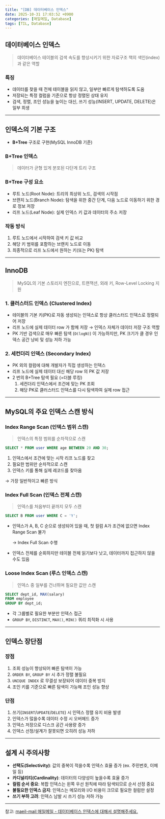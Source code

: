 ```yaml
---
title: "[DB] 데이터베이스 인덱스"
date: 2025-10-31 17:03:52 +0900
categories: [매일메일, Database]
tags: [TIL, Database]
---
```

## 데이터베이스 인덱스

> 데이터베이스 테이블의 검색 속도를 향상시키기 위한 자료구조
책의 색인(index)과 같은 역할


### 특징

- 데이터를 찾을 때 전체 테이블을 읽지 않고, 일부만 빠르게 탐색하도록 도움
- 저장되는 특정 컬럼을 기준으로 항상 정렬된 상태 유지
- 검색, 정렬, 조인 성능을 높이는 대신, 쓰기 성능(INSERT, UPDATE, DELETE)은 일부 희생

---

## 인덱스의 기본 구조

- **B+Tree** 구조로 구현(MySQL InnoDB 기준)

### B+Tree 인덱스

> 데이터가 균형 있게 분포된 다단계 트리 구조


### B+Tree 구성 요소

- 루트 노드(Root Node): 트리의 최상위 노드, 검색의 시작점
- 브랜치 노드(Branch Node): 탐색을 위한 중간 단계, 다음 노드로 이동하기 위한 경로 정보 저장
- 리프 노드(Leaf Node): 실제 인덱스 키 값과 데이터의 주소 저장

### 작동 방식

1. 루트 노드에서 시작하여 검색 키 값 비교
2. 해당 키 범위를 포함하는 브랜치 노드로 이동
3. 최종적으로 리프 노드에서 원하는 키(또는 PK) 탐색

---

## InnoDB

> MySQL의 기본 스토리지 엔진으로, 트랜잭션, 외래 키, Row-Level Locking 지원


### 1. 클러스터드 인덱스 (Clustered Index)

- 테이블의 기본 키(PK)로 자동 생성되는 인덱스로 항상 클러스터드 인덱스로 정렬되어 저장
- 리프 노드에 실제 데이터 row 가 함께 저장 → 인덱스 자체가 데이터 저장 구조 역할
- PK 기반 검색으로 매우 빠른 탐색 (`O(logN)`) 이 가능하지만, PK 크기가 클 경우 인덱스 공간 낭비 및 성능 저하 가능

### 2. 세컨더리 인덱스 (Secondary Index)

- PK 외의 컬럼에 대해 개발자가 직접 생성하는 인덱스
- 리프 노드에 실제 데이터 대신 해당 row 의 PK 값 저장
- 2 번의 B+Tree 탐색 필요 (=더블 루킹)
  1. 세컨더리 인덱스에서 조건에 맞는 PK 조회
  2. 해당 PK로 클러스터드 인덱스를 다시 탐색하여 실제 row 접근

---

## MySQL의 주요 인덱스 스캔 방식

### Index Range Scan (인덱스 범위 스캔)

> 인덱스의 특정 범위를 순차적으로 스캔


```sql
SELECT * FROM user WHERE age BETWEEN 20 AND 30;
```

1. 인덱스에서 조건에 맞는 시작 리프 노드를 찾고
2. 필요한 범위만 순차적으로 스캔
3. 인덱스 키를 통해 실제 레코드를 찾아옴

→ 가장 일반적이고 빠른 방식

### Index Full Scan (인덱스 전체 스캔)

> 인덱스를 처음부터 끝까지 모두 스캔


```sql
SELECT B FROM user WHERE C = 'Y';
```

- 인덱스가 A, B, C 순으로 생성되어 있을 때, 첫 컬럼 A가 조건에 없으면 Index Range Scan 불가

  → Index Full Scan 수행

- 인덱스 전체를 순회하지만 테이블 전체 읽기보다 낫고, 데이터까지 접근하지 않을 수도 있음

### Loose Index Scan (루스 인덱스 스캔)

> 인덱스 중 일부를 건너뛰며 필요한 값만 스캔


```sql
SELECT dept_id, MAX(salary)
FROM employee
GROUP BY dept_id;
```

- 각 그룹별로 필요한 부분만 인덱스 접근
- `GROUP BY`, `DISTINCT`, `MAX()`, `MIN()` 쿼리 최적화 시 사용

---

## 인덱스 장단점

### 장점

1. 조회 성능이 향상되어 빠른 탐색이 가능
2. `ORDER BY`, `GROUP BY` 시 추가 정렬 불필요
3. `UNIQUE INDEX` 로 무결성 보장되어 데이터 중복 방지
4. 조인 키를 기준으로 빠른 탐색이 가능해 조인 성능 향상

### 단점

1. 쓰기(`INSERT`/`UPDATE`/`DELETE`) 시 인덱스 정렬 유지 비용 발생
2. 인덱스가 많을수록 데이터 수정 시 오버헤드 증가
3. 인덱스 저장으로 디스크 공간 사용량 증가
4. 인덱스 선정/설계가 잘못되면 오히려 성능 저하

---

## 설계 시 주의사항

- **선택도(Selectivity)**: 값의 중복이 적을수록 인덱스 효율 증가 (ex. 주민번호, 이메일 등)
- **카디널리티(Cardinality)**: 데이터의 다양성이 높을수록 효율 증가
- **컬럼 순서 중요**: 복합 인덱스는 왼쪽 우선 원칙에 따라 탐색되므로 순서 선정 중요
- **불필요한 인덱스 금지**: 인덱스는 메모리와 I/O 비용이 크므로 필요한 컬럼만 설정
- **쓰기 부하 고려**: 인덱스 남발 시 쓰기 성능 저하 가능

---

참고: [maeil-mail 매일메일 - 데이터베이스 인덱스에 대해서 설명해주세요.](https://www.maeil-mail.kr/question/60)
